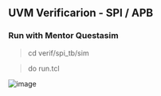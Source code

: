 ## UVM Verificarion - SPI / APB

### Run with Mentor Questasim

> cd verif/spi_tb/sim

> do run.tcl

![image](https://user-images.githubusercontent.com/2533227/178565679-bbcffecd-2e86-477c-a027-5f3a283f7393.png)
